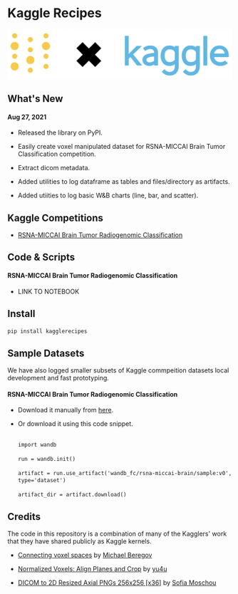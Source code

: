 # Kaggle Recipes




![kaggle_wandb.png](nbs\data\images\kaggle_wandb.png)

## What's New

#### Aug 27, 2021

- Released the library on PyPI.

- Easily create voxel manipulated dataset for RSNA-MICCAI Brain Tumor Classification competition. 

- Extract dicom metadata. 

- Added utilities to log dataframe as tables and files/directory as artifacts. 

- Added utiities to log basic W&B charts (line, bar, and scatter).

## Kaggle Competitions

- [RSNA-MICCAI Brain Tumor Radiogenomic Classification](https://www.kaggle.com/c/rsna-miccai-brain-tumor-radiogenomic-classification)

## Code & Scripts



#### RSNA-MICCAI Brain Tumor Radiogenomic Classification

- LINK TO NOTEBOOK

## Install

`pip install kagglerecipes`

## Sample Datasets 



We have also logged smaller subsets of Kaggle commpeition datasets local development and fast prototyping. 



#### RSNA-MICCAI Brain Tumor Radiogenomic Classification

* Download it manually from [here](https://wandb.ai/wandb_fc/rsna-miccai-brain/artifacts/dataset/sample/0c38392ee79fd5f85e97/files).

* Or download it using this code snippet.

  ```

  import wandb

  run = wandb.init()

  artifact = run.use_artifact('wandb_fc/rsna-miccai-brain/sample:v0', type='dataset')

  artifact_dir = artifact.download()

  ```

## Credits



The code in this repository is a combination of many of the Kagglers' work that they have shared publicly as Kaggle kernels.



* [Connecting voxel spaces](https://www.kaggle.com/boojum/connecting-voxel-spaces) by [Michael Beregov](https://www.kaggle.com/boojum)

* [Normalized Voxels: Align Planes and Crop](https://www.kaggle.com/ren4yu/normalized-voxels-align-planes-and-crop) by [yu4u](https://www.kaggle.com/ren4yu)

* [DICOM to 2D Resized Axial PNGs 256x256 [x36]](https://www.kaggle.com/smoschou55/dicom-to-2d-resized-axial-pngs-256x256-x36) by [Sofia Moschou](https://www.kaggle.com/smoschou55)
